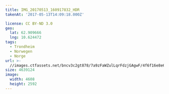 ```yaml
---
title: IMG_20170513_160917832_HDR
takenAt: '2017-05-13T14:09:18.000Z'

license: CC BY-ND 3.0
geo:
  lat: 62.909666
  lng: 10.624472
tags:
  - Trondheim
  - Norwegen
  - Norge
url: >-
  //images.ctfassets.net/bncv3c2gt878/7a9zFaWZulLqrFdzjGAgwF/4f6f16e8e662bfde558c88ed2da6a786/img_20170513_160917832_hdr_33841114623_o
size: 4639124
image:
  width: 4608
  height: 2592
---
```

